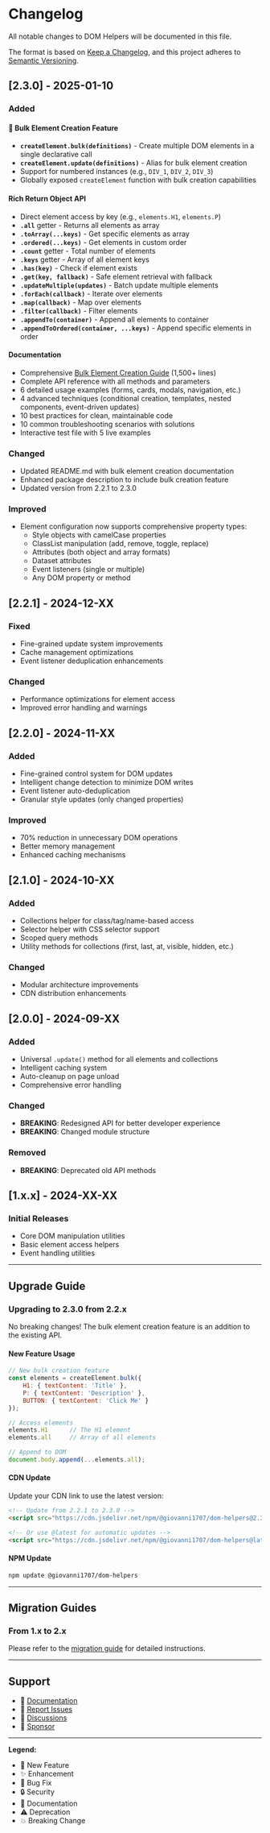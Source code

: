 # Changelog

All notable changes to DOM Helpers will be documented in this file.

The format is based on [Keep a Changelog](https://keepachangelog.com/en/1.0.0/),
and this project adheres to [Semantic Versioning](https://semver.org/spec/v2.0.0.html).

## [2.3.0] - 2025-01-10

### Added

#### 🎉 Bulk Element Creation Feature
- **`createElement.bulk(definitions)`** - Create multiple DOM elements in a single declarative call
- **`createElement.update(definitions)`** - Alias for bulk element creation
- Support for numbered instances (e.g., `DIV_1`, `DIV_2`, `DIV_3`)
- Globally exposed `createElement` function with bulk creation capabilities

#### Rich Return Object API
- Direct element access by key (e.g., `elements.H1`, `elements.P`)
- **`.all`** getter - Returns all elements as array
- **`.toArray(...keys)`** - Get specific elements as array
- **`.ordered(...keys)`** - Get elements in custom order
- **`.count`** getter - Total number of elements
- **`.keys`** getter - Array of all element keys
- **`.has(key)`** - Check if element exists
- **`.get(key, fallback)`** - Safe element retrieval with fallback
- **`.updateMultiple(updates)`** - Batch update multiple elements
- **`.forEach(callback)`** - Iterate over elements
- **`.map(callback)`** - Map over elements
- **`.filter(callback)`** - Filter elements
- **`.appendTo(container)`** - Append all elements to container
- **`.appendToOrdered(container, ...keys)`** - Append specific elements in order

#### Documentation
- Comprehensive [Bulk Element Creation Guide](documentation/BULK-ELEMENT-CREATION-GUIDE.md) (1,500+ lines)
- Complete API reference with all methods and parameters
- 6 detailed usage examples (forms, cards, modals, navigation, etc.)
- 4 advanced techniques (conditional creation, templates, nested components, event-driven updates)
- 10 best practices for clean, maintainable code
- 10 common troubleshooting scenarios with solutions
- Interactive test file with 5 live examples

### Changed
- Updated README.md with bulk element creation documentation
- Enhanced package description to include bulk creation feature
- Updated version from 2.2.1 to 2.3.0

### Improved
- Element configuration now supports comprehensive property types:
  - Style objects with camelCase properties
  - ClassList manipulation (add, remove, toggle, replace)
  - Attributes (both object and array formats)
  - Dataset attributes
  - Event listeners (single or multiple)
  - Any DOM property or method

## [2.2.1] - 2024-12-XX

### Fixed
- Fine-grained update system improvements
- Cache management optimizations
- Event listener deduplication enhancements

### Changed
- Performance optimizations for element access
- Improved error handling and warnings

## [2.2.0] - 2024-11-XX

### Added
- Fine-grained control system for DOM updates
- Intelligent change detection to minimize DOM writes
- Event listener auto-deduplication
- Granular style updates (only changed properties)

### Improved
- 70% reduction in unnecessary DOM operations
- Better memory management
- Enhanced caching mechanisms

## [2.1.0] - 2024-10-XX

### Added
- Collections helper for class/tag/name-based access
- Selector helper with CSS selector support
- Scoped query methods
- Utility methods for collections (first, last, at, visible, hidden, etc.)

### Changed
- Modular architecture improvements
- CDN distribution enhancements

## [2.0.0] - 2024-09-XX

### Added
- Universal `.update()` method for all elements and collections
- Intelligent caching system
- Auto-cleanup on page unload
- Comprehensive error handling

### Changed
- **BREAKING**: Redesigned API for better developer experience
- **BREAKING**: Changed module structure

### Removed
- **BREAKING**: Deprecated old API methods

## [1.x.x] - 2024-XX-XX

### Initial Releases
- Core DOM manipulation utilities
- Basic element access helpers
- Event handling utilities

---

## Upgrade Guide

### Upgrading to 2.3.0 from 2.2.x

No breaking changes! The bulk element creation feature is an addition to the existing API.

#### New Feature Usage

```javascript
// New bulk creation feature
const elements = createElement.bulk({
    H1: { textContent: 'Title' },
    P: { textContent: 'Description' },
    BUTTON: { textContent: 'Click Me' }
});

// Access elements
elements.H1      // The H1 element
elements.all     // Array of all elements

// Append to DOM
document.body.append(...elements.all);
```

#### CDN Update

Update your CDN link to use the latest version:

```html
<!-- Update from 2.2.1 to 2.3.0 -->
<script src="https://cdn.jsdelivr.net/npm/@giovanni1707/dom-helpers@2.3.1/dist/dom-helpers.min.js"></script>

<!-- Or use @latest for automatic updates -->
<script src="https://cdn.jsdelivr.net/npm/@giovanni1707/dom-helpers@latest/dist/dom-helpers.min.js"></script>
```

#### NPM Update

```bash
npm update @giovanni1707/dom-helpers
```

---

## Migration Guides

### From 1.x to 2.x

Please refer to the [migration guide](documentation/MIGRATION-1x-TO-2x.md) for detailed instructions.

---

## Support

- 📖 [Documentation](https://github.com/giovanni1707/dom-helpers-js)
- 🐛 [Report Issues](https://github.com/giovanni1707/dom-helpers-js/issues)
- 💬 [Discussions](https://github.com/giovanni1707/dom-helpers-js/discussions)
- 💖 [Sponsor](https://github.com/sponsors/giovanni1707)

---

**Legend:**
- 🎉 New Feature
- ✨ Enhancement
- 🐛 Bug Fix
- 🔒 Security
- 📖 Documentation
- ⚠️ Deprecation
- 💥 Breaking Change
